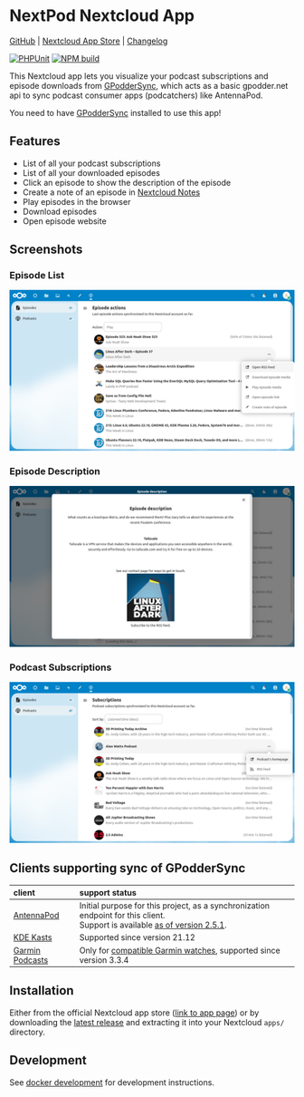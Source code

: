 # NextPod Nextcloud App

[GitHub](https://github.com/pbek/nextcloud-nextpod) |
[Nextcloud App Store](https://apps.nextcloud.com/apps/nextpod) |
[Changelog](https://github.com/pbek/nextcloud-nextpod/blob/main/CHANGELOG.md)

[![PHPUnit](https://github.com/pbek/nextcloud-nextpod/actions/workflows/ci.yml/badge.svg)](https://github.com/pbek/nextcloud-nextpod/actions/workflows/ci.yml)
[![NPM build](https://github.com/pbek/nextcloud-nextpod/actions/workflows/ci-js.yml/badge.svg)](https://github.com/pbek/nextcloud-nextpod/actions/workflows/ci-js.yml)

This Nextcloud app lets you visualize your podcast subscriptions and episode downloads from
[GPodderSync](https://apps.nextcloud.com/apps/gpoddersync), which acts as a basic gpodder.net
api to sync podcast consumer apps (podcatchers) like AntennaPod.

You need to have [GPodderSync](https://apps.nextcloud.com/apps/gpoddersync) installed to use this app!

## Features

- List of all your podcast subscriptions
- List of all your downloaded episodes
- Click an episode to show the description of the episode
- Create a note of an episode in [Nextcloud Notes](https://apps.nextcloud.com/apps/notes)
- Play episodes in the browser
- Download episodes
- Open episode website

## Screenshots

### Episode List

![episodes](./img/screenshots/episodes.png)

### Episode Description

![episodes](./img/screenshots/episode-description.png)

### Podcast Subscriptions

![podcasts](./img/screenshots/podcasts.png)

## Clients supporting sync of GPodderSync

| client | support status |
| :- | :- |
| [AntennaPod](https://antennapod.org) | Initial purpose for this project, as a synchronization endpoint for this client.<br> Support is available [as of version 2.5.1](https://github.com/AntennaPod/AntennaPod/pull/5243/). |
| [KDE Kasts](https://apps.kde.org/de/kasts/) | Supported since version 21.12 |
| [Garmin Podcasts](https://lucasasselli.github.io/garmin-podcasts/) | Only for [compatible Garmin watches](https://apps.garmin.com/en-US/apps/b5b85600-0625-43b6-89e9-1245bd44532c), supported since version 3.3.4 |

## Installation

Either from the official Nextcloud app store ([link to app page](https://apps.nextcloud.com/apps/nextpod)) or by
downloading the [latest release](https://github.com/pbek/nextcloud-nextpod/releases/latest) and extracting it into
your Nextcloud `apps/` directory.

## Development

See [docker development](./docker/README.md) for development instructions.
